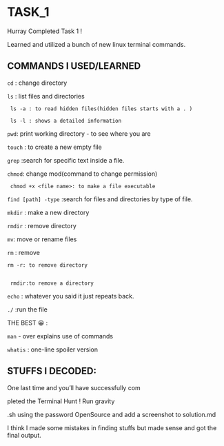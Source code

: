 # TASK_1 

Hurray Completed Task 1 !

Learned and utilized a bunch of new linux terminal commands.

## COMMANDS I USED/LEARNED

`cd` : change directory

`ls` : list files and directories

     ls -a : to read hidden files(hidden files starts with a . )

     ls -l : shows a detailed information

`pwd`: print working directory - to see where you are

`touch` : to create a new empty file 

`grep` :search for specific text inside a file.

`chmod`: change mod(command to change permission)

     chmod +x <file name>: to make a file executable

`find [path] -type` :search for files and directories by type of file. 

`mkdir` : make a new directory

`rmdir` : remove directory

`mv`: move or rename files

`rm` : remove


    rm -r: to remove directory


     rmdir:to remove a directory

`echo` : whatever you said it just repeats back.

`./` :run the file

THE BEST 😀 : 

`man` - over explains use of commands

`whatis` : one-line spoiler version

## STUFFS I DECODED:

One last time and you’ll have successfully com

pleted the Terminal Hunt ! Run gravity

.sh using the password OpenSource and add a screenshot to solution.md 


I think I made some mistakes in finding stuffs  but  made sense and got the final output.






